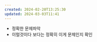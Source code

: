 ```yaml
---
created: 2024-02-20T13:25:30
updated: 2024-03-03T11:41
---
```

- 정확한 문제파악
- 이럴것이다 보다는 정확히 이게 문제인지 확인